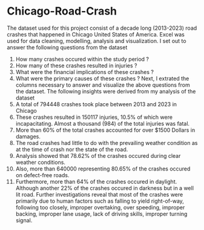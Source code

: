 # Chicago-Road-Crash
The dataset used for this project consist of a decade long (2013-2023) road crashes that happened in Chicago United States of America. 
Excel was used for data cleaning, modelling, analysis and visualization. 
I set out to answer the following questions from the dataset
1. How many crashes occured within the study period ?
2. How many of these crashes resulted in injuries ?
3. What were the financial implications of these crashes ?
4. What were the primary causes of these crashes ?
Next, I extrated the columns necessary to answer and visualize the above questions from the dataset.
The following insights were derived from my analysis of the dataset
1. A total of 794448 crashes took place between 2013 and 2023 in Chicago
2. These crashes resulted in 150117 injuries, 10.5% of which were incapacitating. Almost a thousand (984) of the total injuries was fatal.
3. More than 60% of the total crashes accounted for over $1500 Dollars in damages.
4. The road crashes had little to do with the prevailing weather condition as at the time of crash nor the state of the road.
5. Analysis showed that 78.62% of the crashes occured during clear weather conditions.
6.  Also, more than 640000 representing 80.65% of the crashes occured on defect-free roads.
7.  Furthermore, more than 64% of the crashes occured in daylight. Although another 22% of the crashes occured in darkness but in a well lit road.
Further investigations reveal that most of the crashes were primarily due to human factors such as falling to yield right-of-way, following too closely,
improper overtaking, over speeding, improper backing, improper lane usage, lack of driving skills, improper turning signal. 
